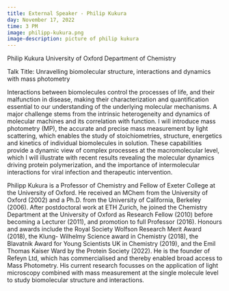 ```yaml
---
title: External Speaker - Philip Kukura
day: November 17, 2022
time: 3 PM
image: philipp-kukura.png
image-description: picture of philip kukura
---
```

Philip Kukura
University of Oxford Department of Chemistry

Talk Title: Unravelling biomolecular structure, interactions and dynamics with mass photometry

Interactions between biomolecules control the processes of life, and their malfunction in disease, making their characterization and quantification essential to our understanding of the underlying molecular mechanisms. A major challenge stems from the intrinsic heterogeneity and dynamics of molecular machines and its correlation with function. I will introduce mass photometry (MP), the accurate and precise mass measurement by light scattering, which enables the study of stoichiometries, structure, energetics and kinetics of individual biomolecules in solution. These capabilities provide a dynamic view of complex processes at the macromolecular level, which I will illustrate with recent results revealing the molecular dynamics driving protein polymerization, and the importance of intermolecular interactions for viral infection and therapeutic intervention.



Philipp Kukura is a Professor of Chemistry and Fellow of Exeter College at the University of Oxford. He received an MChem from the University of Oxford (2002) and a Ph.D. from the University of California, Berkeley (2006). After postdoctoral work at ETH Zurich, he joined the Chemistry Department at the University of Oxford as Research Fellow (2010) before becoming a Lecturer (2011), and promotion to full Professor (2016). Honours and awards include the Royal Society Wolfson Research Merit Award (2018), the Klung- Wilhelmy Science award in Chemistry (2018), the Blavatnik Award for Young Scientists UK in Chemistry (2019), and the Emil Thomas Kaiser Ward by the Protein Society (2022). He is the founder of Refeyn Ltd, which has commercialised and thereby enabled broad access to Mass Photometry. His current research focusses on the application of light microscopy combined with mass measurement at the single molecule level to study biomolecular structure and interactions.
